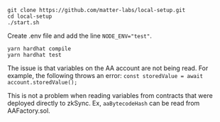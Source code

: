 ```
git clone https://github.com/matter-labs/local-setup.git
cd local-setup
./start.sh
```

Create .env file and add the line `NODE_ENV="test"`.

```
yarn hardhat compile
yarn hardhat test
```

The issue is that variables on the AA account are not being read.  For example, the following throws an error:
`const storedValue = await account.storedValue();`

This is not a problem when reading variables from contracts that were deployed directly to zkSync.  Ex, `aaBytecodeHash` can be read from AAFactory.sol.  